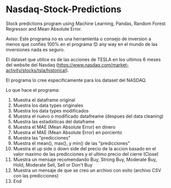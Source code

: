 # Nasdaq-Stock-Predictions
Stock predictions program using Machine Learning, Pandas, Random Forest Regressor and Mean Absolute Error.

Aviso: Este programa no es una herramienta o consejo de inversion a menos que confies 100% en el programa 😊 any way en el mundo de las inversiones nada es seguro.

El dataset que utilice es de las acciones de TESLA en los ultimos 6 meses del website del Nasdaq (https://www.nasdaq.com/market-activity/stocks/tsla/historical).

El programa lo cree especificamente para los dataset del NASDAQ.

Lo que hace el programa:

1. Muestra el dataframe original
2. Muestra los data types originales
3. Muestra los data types modificados
4. Muestra el nuevo o modificado datafreame (despues del data cleaning)
5. Muestra las estadisticas del dataframe
6. Muestra el MAE (Mean Absolute Error) en dinero
7. Muestra el MAE (Mean Absolute Error) en porciento
8. Muestra las "predicciones"
9. Muestra el mean(), max(), y min() de las "predicciones"
10. Muestra el up side o down side del precio de la accion basado en el valor maximo de las predicciones y el ultimo precio del cierre (Close)
11. Muestra un mensaje recomendando Buy, Strong Buy, Moderate Buy, Hold, Moderate Sell, Sell or Don't Buy 
12. Muestra un mensaje de que se creo un archivo con exito (archivo CSV con las predicciones)
13. End
